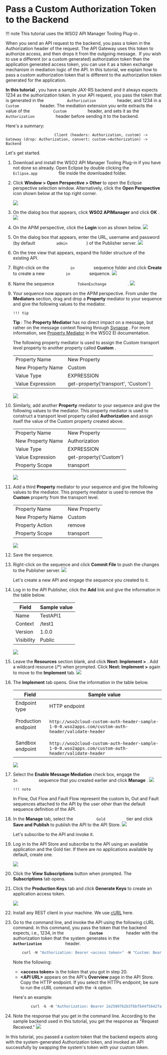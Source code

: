 # Pass a Custom Authorization Token to the Backend

!!! note
This tutorial uses the WSO2 API Manager Tooling Plug-in .


When you send an API request to the backend, you pass a token in the Authorization header of the request. The API Gateway uses this token to authorize access, and then drops it from the outgoing message.  If you wish to use a different (or a custom generated) authorization token than the application generated access token, you can use it as a token exchange mechanism in mediation logic of the API. In this tutorial, we explain how to pass a custom authorization token that is different to the authorization token generated for the application.

**In this tutorial** , you have a sample JAX-RS backend and it always expects 1234 as the authorization token. In your API request, you pass the token that is generated in the `           Authorization          ` header, and 1234 in a `           Custom          ` header. The mediation extension you write extracts the value of the `           Custom          ` header, and sets it as the `           Authorization          ` header before sending it to the backend.

Here's a summary:

`                       Client (headers: Authorization, custom) ->            Gateway (drop: Authorization, convert: custom->Authorization) -> Backend                     `

Let's get started.

1.  Download and install the WSO2 API Manager Tooling Plug-in if you have not done so already. Open Eclipse by double clicking the `           Eclipse.app          ` file inside the downloaded folder.

2.  Click **Window &gt; Open Perspective &gt; Other** to open the Eclipse perspective selection window. Alternatively, click the **Open Perspective** icon shown below at the top right corner.

    ![](attachments/103332633/103332619.png)

3.  On the dialog box that appears, click **WSO2 APIManager** and click **OK** .
    ![](attachments/103332633/103332618.png)
4.  On the APIM perspective, click the **Login** icon as shown below.
    ![](attachments/103332633/103332624.png)
5.  On the dialog box that appears, enter the URL, username and password (by default `          admin         ` ) of the Publisher server.
    ![](attachments/103332633/103332623.png)
6.  On the tree view that appears, expand the folder structure of the existing API.
7.  Right-click on the `          in         ` sequence folder and click **Create** to create a new `          in         ` sequence.
    ![](attachments/103332633/103332622.png)
8.  Name the sequence `           TokenExchange          ` .
    ![](attachments/103332633/103332621.png)

9.  Your sequence now appears on the APIM perspective. From under the **Mediators** section, drag and drop a **Property** mediator to your sequence and give the following values to the mediator.

        !!! tip
    **Tip** : The **Property Mediator** has no direct impact on a message, but rather on the message context flowing through [Synapse](https://docs.wso2.com/display/EI611/Synapse+Configuration+Reference) . For more information, see [Property Mediator](https://docs.wso2.com/display/EI611/Property+Mediator) in the WSO2 EI documentation.


    The following property mediator is used to assign the Custom transport level property to another property called **Custom** .

    |                   |                                     |
    |-------------------|-------------------------------------|
    | Property Name     | New Property                        |
    | New Property Name | Custom                              |
    | Value Type        | EXPRESSION                          |
    | Value Expression  | get-property('transport', 'Custom') |

    ![](attachments/103332633/103332620.png)

10. Similarly, add another **Property** mediator to your sequence and give the following values to the mediator. This property mediator is used to construct a transport level property called **Authorization** and assign itself the value of the Custom property created above.

    |                   |                        |
    |-------------------|------------------------|
    | Property Name     | New Property           |
    | New Property Name | Authorization          |
    | Value Type        | EXPRESSION             |
    | Value Expression  | get-property('Custom') |
    | Property Scope    | transport              |

    ![](attachments/103332633/103332629.png)

11. Add a third **Property** mediator to your sequence and give the following values to the mediator. This property mediator is used to remove the **Custom** property from the transport level.

    |                   |              |
    |-------------------|--------------|
    | Property Name     | New Property |
    | New Property Name | Custom       |
    | Property Action   | remove       |
    | Property Scope    | transport    |

    ![](attachments/103332633/103332628.png)

12. Save the sequence.

13. Right-click on the sequence and click **Commit File** to push the changes to the Publisher server.
    ![](attachments/103332633/103332627.png)

    Let's create a new API and engage the sequence you created to it.

14. Log in to the API Publisher, click the **Add** link and give the information in the table below.

    | Field      | Sample value |
    |------------|--------------|
    | Name       | TestAPI1     |
    | Context    | /test1       |
    | Version    | 1.0.0        |
    | Visibility | Public       |

    ![](attachments/103332633/103332617.png)

15. Leave the **Resources** section blank, and click **Next: Implement &gt;** . Add a wildcard resource (/\*) when prompted. Click **Next: Implement &gt;** again to move to the **Implement** tab.
    ![](attachments/103332633/103332616.png)

16. The **Implement** tab opens. Give the information in the table below.

    | Field               | Sample value                                                                                                                                                       |
    |---------------------|--------------------------------------------------------------------------------------------------------------------------------------------------------------------|
    | Endpoint type       | HTTP endpoint                                                                                                                                                      |
    | Production endpoint | `                                 http://wso2cloud-custom-auth-header-sample-1-0-0.wso2apps.com/custom-auth-header/validate-header                               ` |
    | Sandbox endpoint    | `                               http://wso2cloud-custom-auth-header-sample-1-0-0.wso2apps.com/custom-auth-header/validate-header                             `     |

    ![](attachments/103332633/103332615.png)

17. Select the **Enable Message Mediation** check box, engage the `           In          ` sequence that you created earlier and click **Manage** .
    ![](attachments/103332633/103332614.png)

        !!! note
    In Flow, Out Flow and Fault Flow represent the custom In, Out and Fault sequences attached to the API by the user other than the default sequence definition of the API.


18. In the **Manage** tab, select the `           Gold          ` tier and click **Save and Publish** to publish the API to the API Store.
    ![](attachments/103332633/103332613.png)

    Let's subscribe to the API and invoke it.

19. Log in to the API Store and subscribe to the API using an available application and the Gold tier. If there are no applications available by default, create one.

    ![](attachments/103332633/103332612.png)

20. Click the **View Subscriptions** button when prompted. The **Subscriptions** tab opens.

21. Click the **Production Keys** tab and click **Generate Keys** to create an application access token.

    ![](attachments/103332633/103332611.png)

22. Install any REST client in your machine. We use [cURL](http://curl.haxx.se/download.html) here.

23. Go to the command line, and invoke the API using the following cURL command. In this command, you pass the token that the backend expects, i.e., 1234, in the **`            Custom           `** header with the authorization token that the system generates in the **`            Authorization           `** header.

    ``` java
        curl -H "Authorization: Bearer <access token>" -H "Custom: Bearer 1234" <API URL>
    ```

    Note the following:

    -   **&lt;access token&gt;** is the token that you got in step 20.
    -   **&lt;API URL&gt;** appears on the API's **Overview** page in the API Store. Copy the HTTP endpoint. If you select the HTTPs endpoint, be sure to run the cURL command with the -k option.

    Here's an example:

    ``` java
            curl -k -H "Authorization: Bearer 2e25097b2b3fbbfb44f5642fa8a495a1" -H "Custom: Bearer 1234" https://localhost:8243/test/1.0.0
    ```

24. Note the response that you get in the command line. According to the sample backend used in this tutorial, you get the response as "Request Received."
    ![](attachments/103332633/103332630.png)

In this tutorial, you passed a custom token that the backend expects along with the system-generated Authorization token, and invoked an API successfully by swapping the system's token with your custom token.
